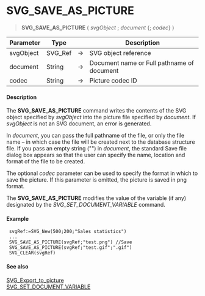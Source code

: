 # SVG_SAVE_AS_PICTURE

>**SVG_SAVE_AS_PICTURE** ( *svgObject* ; *document* {; *codec*} )

| Parameter | Type |  | Description |
| --- | --- | --- | --- |
| svgObject | SVG_Ref | &#8594; | SVG object reference |
| document | String | &#8594; | Document name or Full pathname of document |
| codec | String | &#8594; | Picture codec ID |



#### Description 

The **SVG\_SAVE\_AS\_PICTURE** command writes the contents of the SVG object specified by *svgObject* into the picture file specified by *document*. If *svgObject* is not an SVG document, an error is generated.

In *document*, you can pass the full pathname of the file, or only the file name – in which case the file will be created next to the database structure file. If you pass an empty string ("") in *document*, the standard Save file dialog box appears so that the user can specify the name, location and format of the file to be created.

The optional *codec* parameter can be used to specify the format in which to save the picture. If this parameter is omitted, the picture is saved in png format.

The **SVG\_SAVE\_AS\_PICTURE** modifies the value of the variable (if any) designated by the *SVG\_SET\_DOCUMENT\_VARIABLE* command.

#### Example 

```4d
 svgRef:=SVG_New(500;200;"Sales statistics")
 ...
 SVG_SAVE_AS_PICTURE(svgRef;"test.png") //Save
 SVG_SAVE_AS_PICTURE(svgRef;"test.gif";".gif")
 SVG_CLEAR(svgRef)
```

#### See also 

[SVG\_Export\_to\_picture](SVG_Export_to_picture.md)  
[SVG\_SET\_DOCUMENT\_VARIABLE](SVG_SET_DOCUMENT_VARIABLE.md)  